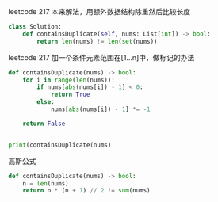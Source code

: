 leetcode 217 本来解法，用额外数据结构除重然后比较长度
```python
class Solution:
    def containsDuplicate(self, nums: List[int]) -> bool:
        return len(nums) != len(set(nums))
```

leetcode 217 加一个条件元素范围在[1...n]中，做标记的办法
```python
def containsDuplicate(nums) -> bool:
    for i in range(len(nums)):
        if nums[abs(nums[i]) - 1] < 0:
            return True
        else:
            nums[abs(nums[i]) - 1] *= -1

    return False


print(containsDuplicate(nums)
```

高斯公式
```python
def containsDuplicate(nums) -> bool:
    n = len(nums)
    return n * (n + 1) // 2 != sum(nums)
```
